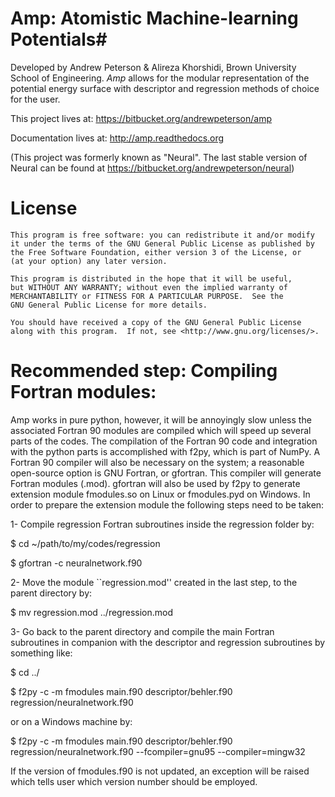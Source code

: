 # Amp: Atomistic Machine-learning Potentials#

Developed by Andrew Peterson & Alireza Khorshidi, Brown University School of Engineering. *Amp* allows for the modular representation of the potential energy surface with descriptor and regression methods of choice for the user.

This project lives at:
https://bitbucket.org/andrewpeterson/amp

Documentation lives at:
http://amp.readthedocs.org

(This project was formerly known as "Neural". The last stable version of Neural can be found at https://bitbucket.org/andrewpeterson/neural)


License
=======

    This program is free software: you can redistribute it and/or modify
    it under the terms of the GNU General Public License as published by
    the Free Software Foundation, either version 3 of the License, or
    (at your option) any later version.

    This program is distributed in the hope that it will be useful,
    but WITHOUT ANY WARRANTY; without even the implied warranty of
    MERCHANTABILITY or FITNESS FOR A PARTICULAR PURPOSE.  See the
    GNU General Public License for more details.

    You should have received a copy of the GNU General Public License
    along with this program.  If not, see <http://www.gnu.org/licenses/>.


Recommended step: Compiling Fortran modules:
============================================

Amp works in pure python, however, it will be annoyingly slow unless
the associated Fortran 90 modules are compiled which will speed up
several parts of the codes. The compilation of the Fortran 90 code
and integration with the python parts is accomplished with f2py,
which is part of NumPy. A Fortran 90 compiler will also be necessary
on the system; a reasonable open-source option is GNU Fortran, or
gfortran. This compiler will generate Fortran modules (.mod).
gfortran will also be used by f2py to generate extension module
fmodules.so on Linux or fmodules.pyd on Windows. In order to
prepare the extension module the following steps need to be taken:

1- Compile regression Fortran subroutines inside the regression
folder by:

$ cd ~/path/to/my/codes/regression

$ gfortran -c neuralnetwork.f90

2- Move the module ``regression.mod'' created in the last step, to the parent directory
by:

$ mv regression.mod ../regression.mod

3- Go back to the parent directory and compile the main Fortran subroutines in companion with the descriptor and regression subroutines
by something like:

$ cd ../

$ f2py -c -m fmodules main.f90 descriptor/behler.f90 regression/neuralnetwork.f90

or on a Windows machine by:

$ f2py -c -m fmodules main.f90 descriptor/behler.f90 regression/neuralnetwork.f90 --fcompiler=gnu95 --compiler=mingw32

If the version of fmodules.f90 is not updated, an exception
will be raised which tells user which version number should be
employed.
